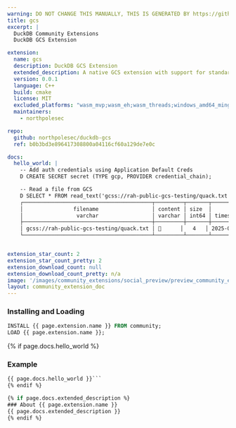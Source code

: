 ```yaml
---
warning: DO NOT CHANGE THIS MANUALLY, THIS IS GENERATED BY https://github/duckdb/community-extensions repository, check README there
title: gcs
excerpt: |
  DuckDB Community Extensions
  DuckDB GCS Extension

extension:
  name: gcs
  description: DuckDB GCS Extension
  extended_description: A native GCS extension with support for standard Google auth methods
  version: 0.0.1
  language: C++
  build: cmake
  license: MIT
  excluded_platforms: "wasm_mvp;wasm_eh;wasm_threads;windows_amd64_mingw;windows_amd64"
  maintainers:
    - northpolesec

repo:
  github: northpolesec/duckdb-gcs
  ref: b0b3bd3e896417308800a04116cf60a129de7e0c

docs:
  hello_world: |
    -- Add auth credentials using Application Default Creds
    D CREATE SECRET secret (TYPE gcp, PROVIDER credential_chain);

    -- Read a file from GCS
    D SELECT * FROM read_text('gcss://rah-public-gcs-testing/quack.txt');
    ┌─────────────────────────────────────────┬─────────┬───────┬──────────────────────────┐
    │                filename                 │ content │ size  │      last_modified       │
    │                 varchar                 │ varchar │ int64 │ timestamp with time zone │
    ├─────────────────────────────────────────┼─────────┼───────┼──────────────────────────┤
    │ gcss://rah-public-gcs-testing/quack.txt │ 🦆      │   4   │ 2025-09-23 16:20:03-04   │
    └─────────────────────────────────────────┴─────────┴───────┴──────────────────────────┘


extension_star_count: 2
extension_star_count_pretty: 2
extension_download_count: null
extension_download_count_pretty: n/a
image: '/images/community_extensions/social_preview/preview_community_extension_gcs.png'
layout: community_extension_doc
---
```


### Installing and Loading
```sql
INSTALL {{ page.extension.name }} FROM community;
LOAD {{ page.extension.name }};
```

{% if page.docs.hello_world %}
### Example
```sql
{{ page.docs.hello_world }}```
{% endif %}

{% if page.docs.extended_description %}
### About {{ page.extension.name }}
{{ page.docs.extended_description }}
{% endif %}


